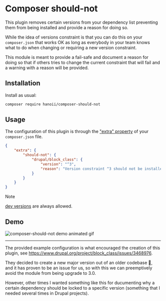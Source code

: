 # Composer should-not

This plugin removes certain versions from your dependency list preventing them 
from being installed and provide a reason for doing so.

While the idea of versions constraint is that you can do this on your 
`composer.json` that works OK as long as everybody in your team knows what to do
when changing or requiring a new version constraint.

This module is meant to provide a fail-safe and document a reason for doing so 
that if others tries to change the current constraint that will fail and a 
warning with a reason will be provided.

## Installation

Install as usual:

```sh
composer require hanoii/composer-should-not
```

## Usage

The configuration of this plugin is through the ["extra" property](https://getcomposer.org/doc/04-schema.md#extra)
of your `composer.json` file.


```json
{
    "extra": {
        "should-not": {
            "drupal/block_class": {
                "version": "^3",
                "reason": "Version constraint ^3 should not be installed, it is the a new release of the previous 1.x codebase."
            }
        }
    } 
}
```

> [!NOTE]
> [dev versions](https://getcomposer.org/doc/articles/versions.md#branches) are always allowed.

## Demo

![composer-should-not demo animated gif](https://github.com/user-attachments/assets/f84f7d15-26f7-477e-b8f3-6fc07cba66df)

----

The provided example configuration is what encouraged the creation of this plugin, 
see https://www.drupal.org/project/block_class/issues/3468976.

They decided to create a new major version out of an older codebase :shrug:, 
and it has proven to be an issue for us, so with this we can preemptively avoid 
the module from being upgrade to 3.0.

However, other times I wanted something like this for ducumenting why a certain 
dependency should be locked to a specific version (something that I needed 
several times in Drupal projects).
